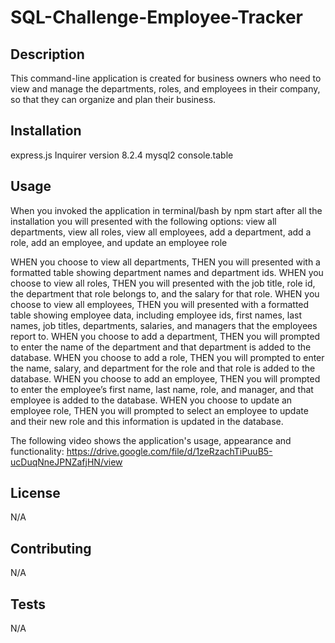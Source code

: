 # SQL-Challenge-Employee-Tracker

## Description
This command-line application is created for business owners who need to view and manage the departments, roles, and employees in their company, so that they can organize and plan their business.

## Installation
express.js
Inquirer version 8.2.4
mysql2
console.table

## Usage
When you invoked the application in terminal/bash by npm start after all the installation you will presented with the following options: view all departments, view all roles, view all employees, add a department, add a role, add an employee, and update an employee role

WHEN you choose to view all departments,
THEN you will presented with a formatted table showing department names and department ids.
WHEN you choose to view all roles,
THEN you will presented with the job title, role id, the department that role belongs to, and the salary for that role.
WHEN you choose to view all employees,
THEN you will presented with a formatted table showing employee data, including employee ids, first names, last names, job titles, departments, salaries, and managers that the employees report to.
WHEN you choose to add a department,
THEN you will prompted to enter the name of the department and that department is added to the database.
WHEN you choose to add a role,
THEN you will prompted to enter the name, salary, and department for the role and that role is added to the database.
WHEN you choose to add an employee,
THEN you will prompted to enter the employee’s first name, last name, role, and manager, and that employee is added to the database.
WHEN you choose to update an employee role,
THEN you will prompted to select an employee to update and their new role and this information is updated in the database.

The following video shows the application's usage, appearance and functionality:
https://drive.google.com/file/d/1zeRzachTiPuuB5-ucDuqNneJPNZafjHN/view

## License
N/A

## Contributing
N/A

## Tests
  N/A